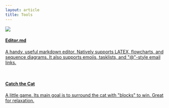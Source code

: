 ```yaml
---
layout: article
title: Tools
---
```

  <div class="card card--clickable">
    <a href="/tools/editormd.html">
    <div class="card__image">
      <img class="image" src="https://ts1.cn.mm.bing.net/th/id/R-C.15e970cd0765096178a6da16993cfbb1?rik=IT5KfevidZcTig&riu=http%3a%2f%2fimg.pconline.com.cn%2fimages%2fupload%2fupc%2ftx%2fwallpaper%2f1210%2f22%2fc0%2f14558824_1350879506501.jpg&ehk=X9ro%2fg%2fGTmsglVrbV%2bmy8c3wsAvcHseqcEhsf80RMWA%3d&risl=&pid=ImgRaw&r=0"/>
    </div>
    <div class="card__content">
      <div class="card__header">
      <h4>Editor.md</h4>
    </div>
    <p>A handy, useful markdown editor. Natively supports LATEX, flowcharts, and sequence diagrams. It also supports emojis, tasklists, and "@"-style email links.</p>
    </div>
    </a>
  </div>
  
&nbsp;
  
  <div class="card card--clickable">
    <a href="/tools/catch-the-cat.html">
    <div class="card__content">
      <div class="card__header">
      <h4>Catch the Cat</h4>
    </div>
    <p>A little game. Its main goal is to surround the cat with "blocks" to win. Great for relaxation.</p>
    </div>
      </a>
  </div>
  

